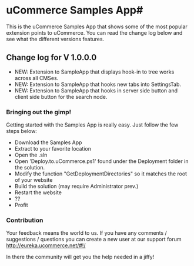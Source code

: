 # uCommerce Samples App#

This is the uCommerce Samples App that shows some of the most popular extension points to uCommerce.
You can read the change log below and see what the different versions features.

## Change log for V 1.0.0.0 ##

* NEW: Extension to SampleApp that displays hook-in to tree works across all CMSes.
* NEW: Extension to SampleApp that hooks new tabs into SettingsTab.
* NEW: Extension to SampleApp that hooks in server side button and client side button for the search node.


### Bringing out the gimp! ###

Getting started with the Samples App is really easy. Just follow the few steps below:

* Download the Samples App
* Extract to your favorite location
* Open the .sln
* Open 'Deploy.to.uCommerce.ps1' found under the Deployment folder in the solution.
* Modify the function "GetDeploymentDirectories" so it matches the root of your website
* Build the solution (may require Administrator prev.)
* Restart the website
* ??
* Profit

### Contribution ###

Your feedback means the world to us. If you have any comments / suggestions / questions you can create a new user at our support forum http://eureka.ucommerce.net/#!/

In there the community will get you the help needed in a jiffy!